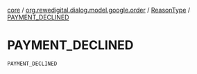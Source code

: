 [core](../../index.md) / [org.rewedigital.dialog.model.google.order](../index.md) / [ReasonType](index.md) / [PAYMENT_DECLINED](./-p-a-y-m-e-n-t_-d-e-c-l-i-n-e-d.md)

# PAYMENT_DECLINED

`PAYMENT_DECLINED`